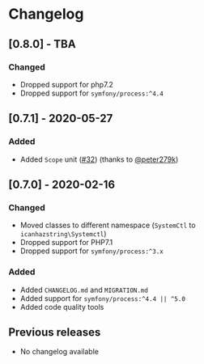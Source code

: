 # Changelog

## [0.8.0] - TBA
### Changed
- Dropped support for php7.2
- Dropped support for `symfony/process:^4.4`

## [0.7.1] - 2020-05-27
### Added
- Added `Scope` unit ([#32](https://github.com/icanhazstring/systemctl-php/pull/32)) (thanks to [@peter279k](https://github.com/peter279k))

## [0.7.0] - 2020-02-16
### Changed
- Moved classes to different namespace (`SystemCtl` to `icanhazstring\Systemctl`)
- Dropped support for PHP7.1
- Dropped support for `symfony/process:^3.x`

### Added
- Added `CHANGELOG.md` and `MIGRATION.md`
- Added support for `symfony/process:^4.4 || ^5.0`
- Added code quality tools

## Previous releases
- No changelog available
